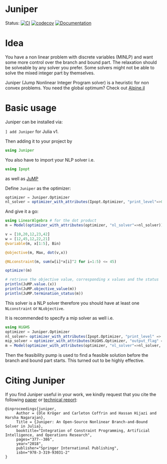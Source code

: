 # Juniper

Status:
[![CI](https://github.com/lanl-ansi/Juniper.jl/workflows/CI/badge.svg)](https://github.com/lanl-ansi/Juniper.jl/actions?query=workflow%3ACI)
[![codecov](https://codecov.io/gh/lanl-ansi/Juniper.jl/branch/master/graph/badge.svg)](https://codecov.io/gh/lanl-ansi/Juniper.jl)
[![Documentation](https://img.shields.io/badge/docs-stable-blue.svg)](https://lanl-ansi.github.io/Juniper.jl/stable)
</p>

# Idea

You have a non linear problem with discrete variables (MINLP) and want some more control over the branch and bound part.
The relaxation should be solveable by any solver you prefer. Some solvers might not be able to solve the mixed integer part by themselves.

Juniper (Jump Nonlinear Integer Program solver) is a heuristic for non convex problems.
You need the global optimum? Check out [Alpine.jl](http://github.com/lanl-ansi/Alpine.jl)

# Basic usage

Juniper can be installed via:

`] add Juniper` for Julia v1.

Then adding it to your project by

```julia
using Juniper
```

You also have to import your NLP solver i.e.

```julia
using Ipopt
```

as well as [JuMP](http://www.juliaopt.org/JuMP.jl)

Define `Juniper` as the optimizer:

```julia
optimizer = Juniper.Optimizer
nl_solver = optimizer_with_attributes(Ipopt.Optimizer, "print_level"=>0)
```

And give it a go:

```julia
using LinearAlgebra # for the dot product
m = Model(optimizer_with_attributes(optimizer, "nl_solver"=>nl_solver))

v = [10,20,12,23,42]
w = [12,45,12,22,21]
@variable(m, x[1:5], Bin)

@objective(m, Max, dot(v,x))

@NLconstraint(m, sum(w[i]*x[i]^2 for i=1:5) <= 45)

optimize!(m)

# retrieve the objective value, corresponding x values and the status
println(JuMP.value.(x))
println(JuMP.objective_value(m))
println(JuMP.termination_status(m))
```

This solver is a NLP solver therefore you should have at least one `NLconstraint` or `NLobjective`.

It is recommended to specify a mip solver as well i.e.

```julia
using HiGHS
optimizer = Juniper.Optimizer
nl_solver= optimizer_with_attributes(Ipopt.Optimizer, "print_level" => 0)
mip_solver = optimizer_with_attributes(HiGHS.Optimizer, "output_flag" => false)
m = Model(optimizer_with_attributes(optimizer, "nl_solver"=>nl_solver, "mip_solver"=>mip_solver))
```

Then the feasibility pump is used to find a feasible solution before the branch and bound part starts. This turned out to be highly effective.

# Citing Juniper

If you find Juniper useful in your work, we kindly request that you cite the following [paper](https://link.springer.com/chapter/10.1007/978-3-319-93031-2_27) or [technical report](https://arxiv.org/abs/1804.07332):

```
@inproceedings{juniper,
     Author = {Ole Kröger and Carleton Coffrin and Hassan Hijazi and Harsha Nagarajan},
     Title = {Juniper: An Open-Source Nonlinear Branch-and-Bound Solver in Julia},
     booktitle="Integration of Constraint Programming, Artificial Intelligence, and Operations Research",
     pages="377--386",
     year="2018",
     publisher="Springer International Publishing",
     isbn="978-3-319-93031-2"
}
```

